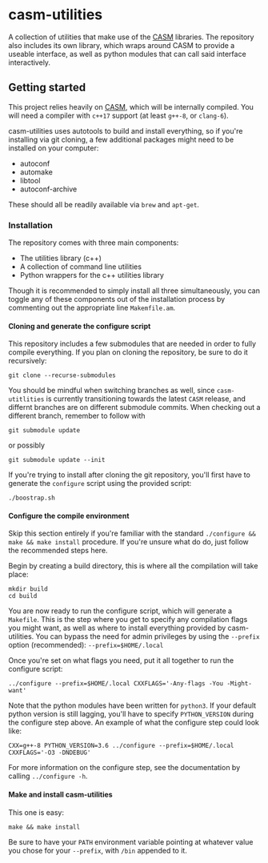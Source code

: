 # casm-utilities
A collection of utilities that make use of the [CASM](https://github.com/prisms-center/CASMcode) libraries. The repository also includes its own library, which wraps around CASM to provide a useable interface, as well as python modules that can call said interface interactively.

## Getting started
This project relies heavily on [CASM](https://github.com/prisms-center/CASMcode), which will be internally compiled.
You will need a compiler with `c++17` support (at least `g++-8`, or `clang-6`).

casm-utilities uses autotools to build and install everything, so if you're installing via git cloning, a few additional packages might need to be installed on your computer:

* autoconf
* automake
* libtool
* autoconf-archive

These should all be readily available via `brew` and `apt-get`.

### Installation
The repository comes with three main components:

* The utilities library (c++)
* A collection of command line utilities
* Python wrappers for the c++ utilities library

Though it is recommended to simply install all three simultaneously, you can toggle any of these components out of the installation process by commenting out the appropriate line `Makemfile.am`.

#### Cloning and generate the configure script
This repository includes a few submodules that are needed in order to fully compile everything.
If you plan on cloning the repository, be sure to do it recursively:
```
git clone --recurse-submodules
```

You should be mindful when switching branches as well, since `casm-utitlities` is currently transitioning towards the latest `CASM` release, and differnt branches are on different submodule commits.
When checking out a different branch, remember to follow with
```
git submodule update
```
or possibly
```
git submodule update --init
```

If you're trying to install after cloning the git repository, you'll first have to generate the `configure` script using the provided script:
```
./boostrap.sh
```

#### Configure the compile environment
Skip this section entirely if you're familiar with the standard `./configure && make && make install` procedure.
If you're unsure what do do, just follow the recommended steps here.

Begin by creating a build directory, this is where all the compilation will take place:
```
mkdir build
cd build
```

You are now ready to run the configure script, which will generate a `Makefile`.
This is the step where you get to specify any compilation flags you might want, as well as where to install everything provided by casm-utilities.
You can bypass the need for admin privileges by using the `--prefix` option (recommended): `--prefix=$HOME/.local`

Once you're set on what flags you need, put it all together to run the configure script:
```
../configure --prefix=$HOME/.local CXXFLAGS='-Any-flags -You -Might-want'    
```
Note that the python modules have been written for `python3`. If your default python version is still lagging, you'll have to specify `PYTHON_VERSION` during the configure step above. An example of what the configure step could look like:
```
CXX=g++-8 PYTHON_VERSION=3.6 ../configure --prefix=$HOME/.local CXXFLAGS='-O3 -DNDEBUG'    
```


For more information on the configure step, see the documentation by calling `../configure -h`.

#### Make and install casm-utilities
This one is easy:
```
make && make install
```

Be sure to have your `PATH` environment variable pointing at whatever value you chose for your `--prefix`, with `/bin` appended to it.
